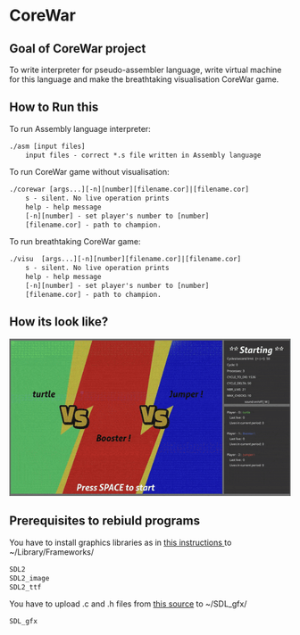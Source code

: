 # CoreWar

## Goal of CoreWar project

To write interpreter for pseudo-assembler language, write virtual machine for this language and make the breathtaking visualisation CoreWar game.

## How to Run this
To run Assembly language interpreter:
```
./asm [input files]
	input files - correct *.s file written in Assembly language
```
To run CoreWar game without visualisation:
```
./corewar [args...][-n][number][filename.cor]|[filename.cor]
	s - silent. No live operation prints
	help - help message
	[-n][number] - set player's number to [number]
	[filename.cor] - path to champion.
```
To run breathtaking CoreWar game:
```
./visu	[args...][-n][number][filename.cor]|[filename.cor]
	s - silent. No live operation prints
	help - help message
	[-n][number] - set player's number to [number]
	[filename.cor] - path to champion.
```
## How its look like?

<img src="demos/core3.gif" alt="CoreWar game" width="1024px">

## Prerequisites to rebiuld programs

You have to install graphics libraries as in <a href="http://lazyfoo.net/tutorials/SDL/01_hello_SDL/mac/index.php"> this instructions </a> to ~/Library/Frameworks/

```
SDL2        
SDL2_image  
SDL2_ttf    
```

You have to upload .c and .h files from <a href="http://www.ferzkopp.net/wordpress/2016/01/02/sdl_gfx-sdl2_gfx/">this source</a> to ~/SDL_gfx/
```
SDL_gfx
```
